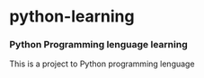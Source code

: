 # python-learning
<h3>Python Programming lenguage learning </h3>
   <p>This is a project to Python programming lenguage </p>
